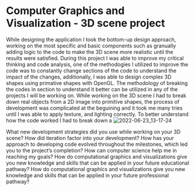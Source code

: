 # Computer Graphics and Visualization - 3D scene project

While designing the application I took the bottom-up design approach, working on the most specific and basic components such as granually adding logic to the code to make the 3D scene more realistic until the results were satisfied. During this project I was able to improve my critical thinking and code analysis, one of the methodogies I utilized to improve the code was to constantly change sections of the code to understand the impact of the changes, additionally, I was able to design complex 3D shapes using primative shapes with OpenGL. The methodology of breaking the codes in section to understand it better can be utilized in any of the projects I will be working on. 
While working on the 3D scene I had to break down real objects from a 2D image into primitive shapes, the process of development was complicated at the beguining and it took me many tries until I was able to apply texture, and lighting correctly. To better understand how the code worked I had to break down a
![2022-06-23_13-17-24](https://user-images.githubusercontent.com/63686603/175357175-4e95f10a-fbce-467f-aa0b-e95188776f4b.png)


What new development strategies did you use while working on your 3D scene?
How did iteration factor into your development?
How has your approach to developing code evolved throughout the milestones, which led you to the project’s completion?
How can computer science help me in reaching my goals?
How do computational graphics and visualizations give you new knowledge and skills that can be applied in your future educational pathway?
How do computational graphics and visualizations give you new knowledge and skills that can be applied in your future professional pathway?

